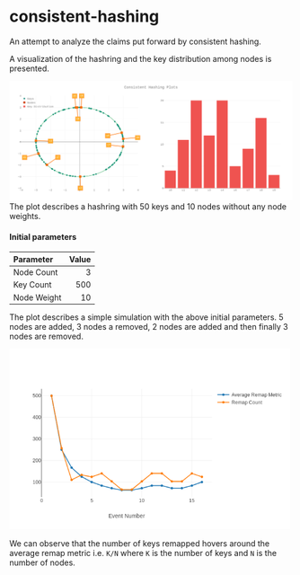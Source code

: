 # consistent-hashing
An attempt to analyze the claims put forward by consistent hashing.

A visualization of the hashring and the key distribution among nodes is presented.

<img src="https://raw.githubusercontent.com/shreyasnbhat/consistent-hashing/master/plot.png" alt="drawing" width="900px"/>
The plot describes a hashring with 50 keys and 10 nodes without any node weights.

#### Initial parameters
| Parameter   |      Value      |
|:------------|-------------:|
| Node Count  | 3 |
| Key Count   | 500 |
| Node Weight | 10 |

The plot describes a simple simulation with the above initial parameters. 5 nodes are added, 3 nodes a removed, 2 nodes are added and then finally 3 nodes are removed.

<img src="https://raw.githubusercontent.com/shreyasnbhat/consistent-hashing/master/history.png" alt="drawing" width="500px"/>

We can observe that the number of keys remapped hovers around the average remap metric i.e. `K/N` where `K` is the number of keys and `N` is the number of nodes.
